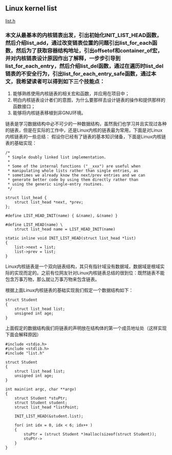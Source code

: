 ## Linux kernel list   
   
[list.h](https://cs.android.com/android/kernel/superproject/+/common-android-mainline:test/ltp/testcases/realtime/include/list.h)

### 本文从最基本的内核链表出发，引出初始化INIT_LIST_HEAD函数，然后介绍list_add，通过改变链表位置的问题引出list_for_each函数，然后为了获取容器结构地址，引出offsetof和container_of宏，并对内核链表设计原因作出了解释，一步步引导到list_for_each_entry，然后介绍list_del函数，通过在遍历时list_del链表的不安全行为，引出list_for_each_entry_safe函数，通过本文，我希望读者可以得到如下三个技能点：

1. 能够熟练使用内核链表的相关宏和函数，并应用在项目中；
2. 明白内核链表设计者们的意图，为什么要那样去设计链表的操作和提供那样的函数接口；
3. 能够将内核链表移植到非GNU环境。

链表是学习数据结构中必不可少的一种数据结构，虽然我们也学习并且实现过各种的链表，但是在实际的工作中，还是Linux内核的链表最为常用，下面是对Linux内核链表的一些总结：
假设你已经有了链表的基本知识储备，下面是Linux内核链表的基础实现：

```
/*
 * Simple doubly linked list implementation.
 *
 * Some of the internal functions ("__xxx") are useful when
 * manipulating whole lists rather than single entries, as
 * sometimes we already know the next/prev entries and we can
 * generate better code by using them directly rather than
 * using the generic single-entry routines.
 */

struct list_head {
	struct list_head *next, *prev;
};

#define LIST_HEAD_INIT(name) { &(name), &(name) }

#define LIST_HEAD(name) \
	struct list_head name = LIST_HEAD_INIT(name)

static inline void INIT_LIST_HEAD(struct list_head *list)
{
	list->next = list;
	list->prev = list;
}
```

Linux内核链表是一个双向链表结构，其只有指针域没有数据域，数据域是根域实际的实现而定的。之前有位网友针对Linux内核链表总结的很到位：既然链表不能包含万事万物，那么就让万事万物来包含链表。

根据上面Linux内核链表的基础实现我们假定一个数据结构如下：

```
struct Student
{
    struct list_head list;
    unsigned int age;
}
```

上面假定的数据结构我们将链表的声明放在结构体的第一个成员地址处（这样实现下面会解释原因）

```
#include <stdio.h>
#include <stdlib.h>
#include "list.h"

struct Student
{
    struct list_head list;
    unsigned int age;
}

int main(int argc, char **argv)
{
    struct Student *stuPtr;
    struct Student student;
    struct list_head *listPoint;

    INIT_LIST_HEAD(&student.list);

    for( int idx = 0, idx < 6; idx++ )
    {
        stuPtr = (struct Student *)malloc(sizeof(struct Student));
        stuPtr->
    }
}
```